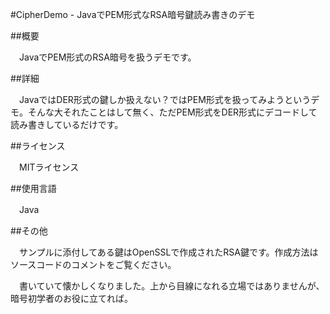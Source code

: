 #CipherDemo - JavaでPEM形式なRSA暗号鍵読み書きのデモ

##概要

　JavaでPEM形式のRSA暗号を扱うデモです。

##詳細

　JavaではDER形式の鍵しか扱えない？ではPEM形式を扱ってみようというデモ。そんな大それたことはして無く、ただPEM形式をDER形式にデコードして読み書きしているだけです。

##ライセンス

　MITライセンス

##使用言語

　Java

##その他

　サンプルに添付してある鍵はOpenSSLで作成されたRSA鍵です。作成方法はソースコードのコメントをご覧ください。

　書いていて懐かしくなりました。上から目線になれる立場ではありませんが、暗号初学者のお役に立てれば。
